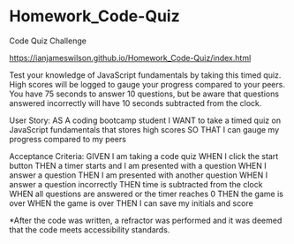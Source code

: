 # Homework_Code-Quiz
Code Quiz Challenge


https://ianjameswilson.github.io/Homework_Code-Quiz/index.html

Test your knowledge of JavaScript fundamentals by taking this timed quiz. High scores will be logged to gauge your progress compared to your peers. You have 75 seconds to answer 10 questions, but be aware that questions answered incorrectly will have 10 seconds subtracted from the clock.

User Story:
AS A coding bootcamp student
I WANT to take a timed quiz on JavaScript fundamentals that stores high scores
SO THAT I can gauge my progress compared to my peers

Acceptance Criteria:
GIVEN I am taking a code quiz
WHEN I click the start button
THEN a timer starts and I am presented with a question
WHEN I answer a question
THEN I am presented with another question
WHEN I answer a question incorrectly
THEN time is subtracted from the clock
WHEN all questions are answered or the timer reaches 0
THEN the game is over
WHEN the game is over
THEN I can save my initials and score



*After the code was written, a refractor was performed and it was deemed that the code meets accessibility standards.
